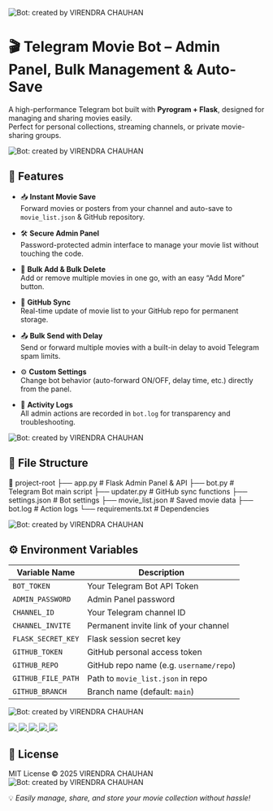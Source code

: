 ![Bot: created by VIRENDRA CHAUHAN](https://img.shields.io/badge/Bot%20Creator-VIRENDRA%20CHAUHAN-4CAF50?style=for-the-badge)


# 🎬 Telegram Movie Bot – Admin Panel, Bulk Management & Auto-Save  

A high-performance Telegram bot built with **Pyrogram + Flask**, designed for managing and sharing movies easily.  
Perfect for personal collections, streaming channels, or private movie-sharing groups.

![Bot: created by VIRENDRA CHAUHAN](https://img.shields.io/badge/Bot%20Creator-VIRENDRA%20CHAUHAN-4CAF50?style=for-the-badge)


## 🚀 Features  

- 📥 **Instant Movie Save**  
  Forward movies or posters from your channel and auto-save to `movie_list.json` & GitHub repository.  

- 🛠 **Secure Admin Panel**  
  Password-protected admin interface to manage your movie list without touching the code.  

- 📌 **Bulk Add & Bulk Delete**  
  Add or remove multiple movies in one go, with an easy “Add More” button.  

- 🔄 **GitHub Sync**  
  Real-time update of movie list to your GitHub repo for permanent storage.  

- 📤 **Bulk Send with Delay**  
  Send or forward multiple movies with a built-in delay to avoid Telegram spam limits.  

- ⚙ **Custom Settings**  
  Change bot behavior (auto-forward ON/OFF, delay time, etc.) directly from the panel.  

- 📝 **Activity Logs**  
  All admin actions are recorded in `bot.log` for transparency and troubleshooting.  

![Bot: created by VIRENDRA CHAUHAN](https://img.shields.io/badge/Bot%20Creator-VIRENDRA%20CHAUHAN-4CAF50?style=for-the-badge)

## 📂 File Structure  

📁 project-root
├── app.py # Flask Admin Panel & API
├── bot.py # Telegram Bot main script
├── updater.py # GitHub sync functions
├── settings.json # Bot settings
├── movie_list.json # Saved movie data
├── bot.log # Action logs
└── requirements.txt # Dependencies


![Bot: created by VIRENDRA CHAUHAN](https://img.shields.io/badge/Bot%20Creator-VIRENDRA%20CHAUHAN-4CAF50?style=for-the-badge)

## ⚙ Environment Variables  

| Variable Name         | Description |
|-----------------------|-------------|
| `BOT_TOKEN`           | Your Telegram Bot API Token |
| `ADMIN_PASSWORD`      | Admin Panel password |
| `CHANNEL_ID`          | Your Telegram channel ID |
| `CHANNEL_INVITE`      | Permanent invite link of your channel |
| `FLASK_SECRET_KEY`    | Flask session secret key |
| `GITHUB_TOKEN`        | GitHub personal access token |
| `GITHUB_REPO`         | GitHub repo name (e.g. `username/repo`) |
| `GITHUB_FILE_PATH`    | Path to `movie_list.json` in repo |
| `GITHUB_BRANCH`       | Branch name (default: `main`) |

![Bot: created by VIRENDRA CHAUHAN](https://img.shields.io/badge/Bot%20Creator-VIRENDRA%20CHAUHAN-4CAF50?style=for-the-badge)

<p align="left">
  <a href="https://facebook.com/virendrachauhan012" target="_blank">
    <img src="https://img.shields.io/badge/Facebook-1877F2?style=for-the-badge&logo=facebook&logoColor=white" />
  </a>
  <a href="https://youtube.com/@Technical-hack-guide" target="_blank">
    <img src="https://img.shields.io/badge/YouTube -FF0000?style=for-the-badge&logo=youtube&logoColor=white" />
  </a>
  <a href="https://t.me/TechnicalHackGuide" target="_blank">
    <img src="https://img.shields.io/badge/telegram 2-FF0000?style=for-the-badge&logo=telegram&logoColor=white" />
  </a>
  <a href="https://www.threads.net/@virendra_chauhan_1" target="_blank">
    <img src="https://img.shields.io/badge/Threads-000000?style=for-the-badge&logo=threads&logoColor=white" />
  </a>
  <a href="https://instagram.com/virendra_chauhan_1" target="_blank">
    <img src="https://img.shields.io/badge/Instagram-E4405F?style=for-the-badge&logo=instagram&logoColor=white" />
  </a>
</p>


## 📜 License  

MIT License © 2025 VIRENDRA CHAUHAN 
![Bot: created by VIRENDRA CHAUHAN](https://img.shields.io/badge/Bot%20Creator-VIRENDRA%20CHAUHAN-4CAF50?style=for-the-badge)

💡 *Easily manage, share, and store your movie collection without hassle!*  
